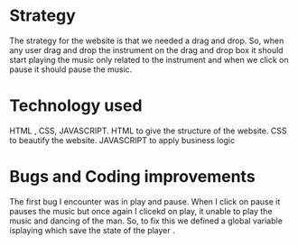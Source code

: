 # Strategy

The strategy for the website is that we needed a drag and drop. So, when any user drag and drop the instrument on the drag and drop box it should start playing the music only related to the instrument and when we click on pause it should pause the music.

# Technology used

HTML , CSS, JAVASCRIPT.
HTML to give the structure of the website.
CSS to beautify the website.
JAVASCRIPT to apply business logic

# Bugs and Coding improvements

The first bug I encounter was in play and pause.
When I click on pause it pauses the music but once again I clicekd on play, it unable to play the music and dancing of the man. So, to fix this we defined a global variable isplaying which save the state of the player . 
        